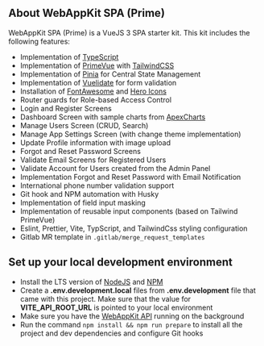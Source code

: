 ## About WebAppKit SPA (Prime)

WebAppKit SPA (Prime) is a VueJS 3 SPA starter kit. This kit includes the following features:

- Implementation of [TypeScript](https://www.typescriptlang.org/)
- Implementation of [PrimeVue](https://tailwind.primevue.org/overview) with [TailwindCSS](https://tailwindcss.com)
- Implementation of [Pinia](https://pinia.vuejs.org) for Central State Management
- Implementation of [Vuelidate](https://vuelidate-next.netlify.app) for form validation
- Installation of [FontAwesome](https://fontawesome.com) and [Hero Icons](https://heroicons.com)
- Router guards for Role-based Access Control
- Login and Register Screens
- Dashboard Screen with sample charts from [ApexCharts](https://apexcharts.com/)
- Manage Users Screen (CRUD, Search)
- Manage App Settings Screen (with change theme implementation)
- Update Profile information with image upload
- Forgot and Reset Password Screens
- Validate Email Screens for Registered Users
- Validate Account for Users created from the Admin Panel
- Implementation Forgot and Reset Password with Email Notification
- International phone number validation support
- Git hook and NPM automation with Husky
- Implementation of field input masking
- Implementation of reusable input components (based on Tailwind PrimeVue)
- Eslint, Prettier, Vite, TypScript, and TailwindCss styling configuration
- Gitlab MR template in `.gitlab/merge_request_templates`

## Set up your local development environment

- Install the LTS version of [NodeJS](https://nodejs.org/en) and [NPM](https://docs.npmjs.com/downloading-and-installing-node-js-and-npm)
- Create a **.env.development.local** files from **.env.development** file that came with this project. Make sure that the value for **VITE_API_ROOT_URL** is pointed to your local environment
- Make sure you have the [WebAppKit API](https://gitlab.dswd-dx.com/jego.ramos/webapp-kit-api) running on the background
- Run the command `npm install && npm run prepare` to install all the project and dev dependencies and configure Git hooks

